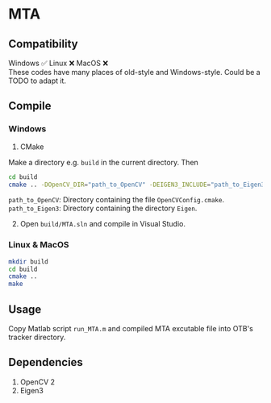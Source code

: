 # MTA

## Compatibility
Windows :white_check_mark: Linux :x: MacOS :x:  
These codes have many places of old-style and Windows-style. Could be a TODO to adapt it.

## Compile
### Windows
1. CMake

Make a directory e.g. `build` in the current directory. Then  
```sh
cd build
cmake .. -DOpenCV_DIR="path_to_OpenCV" -DEIGEN3_INCLUDE="path_to_Eigen3"
```
`path_to_OpenCV`: Directory containing the file `OpenCVConfig.cmake`.  
`path_to_Eigen3`: Directory containing the directory `Eigen`.  

2. Open `build/MTA.sln` and compile in Visual Studio.

### Linux & MacOS
```sh
mkdir build
cd build
cmake ..
make
```

## Usage
Copy Matlab script `run_MTA.m` and compiled MTA excutable file into OTB's tracker directory.

## Dependencies
1. OpenCV 2
2. Eigen3